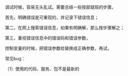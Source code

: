 
调试时候，容易无头乱试。需要总结一些按部就班的步骤。

首先，明确错误是可重现的，并记录下错误信息；

第二，在网上搜索错误信息，如果有明确解，那么按步骤解之；

第三，重视错误信息中的错误码和错误参数，

控制变量的时候，把错误参数给替换成正确参数，再试。


常见bug：

（1）使用的代码、服务、包不是最新的

